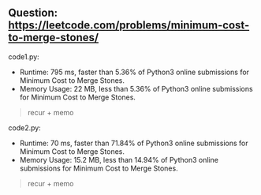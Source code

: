 ## Question: https://leetcode.com/problems/minimum-cost-to-merge-stones/

code1.py:
* Runtime: 795 ms, faster than 5.36% of Python3 online submissions for Minimum Cost to Merge Stones.
* Memory Usage: 22 MB, less than 5.36% of Python3 online submissions for Minimum Cost to Merge Stones.
> recur + memo

code2.py:
* Runtime: 70 ms, faster than 71.84% of Python3 online submissions for Minimum Cost to Merge Stones.
* Memory Usage: 15.2 MB, less than 14.94% of Python3 online submissions for Minimum Cost to Merge Stones.
> recur + memo
